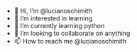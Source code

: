 - 👋 Hi, I’m @lucianoschimith
- 👀 I’m interested in learning
- 🌱 I’m currently learning python
- 💞️ I’m looking to collaborate on anything
- 📫 How to reach me @lucianoschimith

<!---
lucianoschimith/lucianoschimith is a ✨ special ✨ repository because its `README.md` (this file) appears on your GitHub profile.
You can click the Preview link to take a look at your changes.
--->

